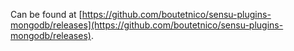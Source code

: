 Can be found at [https://github.com/boutetnico/sensu-plugins-mongodb/releases](https://github.com/boutetnico/sensu-plugins-mongodb/releases).